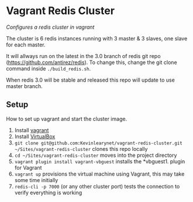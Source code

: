 Vagrant Redis Cluster
=====================

*Configures a redis cluster in vagrant*

The cluster is 6 redis instances running with 3 master & 3 slaves, one slave for each master.

It will allways run on the latest in the 3.0 branch of redis git repo (https://github.com/antirez/redis). To change this, change the git clone command inside `./build_redis.sh`.

When redis 3.0 will be stable and released this repo will update to use master branch.

## Setup
How to set up vagrant and start the cluster image.

1. Install [vagrant](http://www.vagrantup.com/)
1. Install [VirtualBox](https://www.virtualbox.org/wiki/Downloads)
1. `git clone git@github.com:Kevinlearynet/vagrant-redis-cluster.git ~/Sites/vagrant-redis-cluster` clones this repo locally
1. `cd ~/Sites/vagrant-redis-cluster` moves into the project directory 
1. `vagrant plugin install vagrant-vbguest` installs the *vbguest1. plugin for Vagrant
1. `vagrant up` provisions the virtual machine using Vagrant, this may take some time initially
1. `redis-cli -p 7000` (or any other cluster port) tests the connection to verify everything is working
